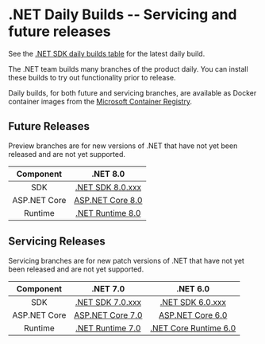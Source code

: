 # .NET Daily Builds -- Servicing and future releases 

See the [.NET SDK daily builds table](https://github.com/dotnet/dotnet/blob/main/docs/builds-table.md) for the latest daily build.

The .NET team builds many branches of the product daily. You can install these builds to try out functionality prior to release.

Daily builds, for both future and servicing branches, are available as Docker container images from the [Microsoft Container Registry](https://github.com/dotnet/dotnet-docker/blob/nightly/README.md).

## Future Releases

Preview branches are for new versions of .NET that have not yet been released and are not yet supported.

|Component|.NET 8.0|
|:------:|:------:|
|SDK|[.NET SDK 8.0.xxx](https://github.com/dotnet/installer/blob/main/README.md#installers-and-binaries) |
|ASP.NET Core|[ASP.NET Core 8.0](https://github.com/dotnet/aspnetcore/blob/main/docs/DailyBuilds.md) |
|Runtime|[.NET Runtime 8.0](https://github.com/dotnet/runtime/blob/main/docs/project/dogfooding.md) |

## Servicing Releases

Servicing branches are for new patch versions of .NET that have not yet been released and are not yet supported.

|Component|.NET 7.0|.NET 6.0|
|:------:|:------:|:------: |
|SDK|[.NET SDK 7.0.xxx](https://github.com/dotnet/installer/blob/main/README.md#installers-and-binaries)|[.NET SDK 6.0.xxx](https://github.com/dotnet/installer/blob/main/README.md#installers-and-binaries)|
|ASP.NET Core|[ASP.NET Core 7.0](https://github.com/dotnet/aspnetcore/blob/main/docs/DailyBuilds.md)|[ASP.NET Core 6.0](https://github.com/dotnet/aspnetcore/blob/main/docs/DailyBuilds.md)|
|Runtime|[.NET Runtime 7.0](https://github.com/dotnet/runtime/blob/main/docs/project/dogfooding.md)|[.NET Core Runtime 6.0](https://github.com/dotnet/runtime/blob/main/docs/project/dogfooding.md)|
